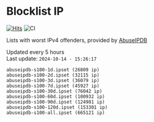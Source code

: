 # Blocklist IP

[![Hits](https://hits.seeyoufarm.com/api/count/incr/badge.svg?url=https%3A%2F%2Fgithub.com%2Fborestad%2Fblocklist-ip%2F&count_bg=%2379C83D&title_bg=%23555555&icon=&icon_color=%23E7E7E7&title=hits&edge_flat=false)](https://hits.seeyoufarm.com)  ![CI](https://img.shields.io/github/workflow/status/borestad/blocklist-ip/CI?style=flat-square)

Lists with worst IPv4 offenders, provided by [AbuseIPDB](https://www.abuseipdb.com/)

<!-- FOOTER-PLACEHOLDER -->
Updated every 5 hours<br>
Last update: `2024-10-14 - 15:26:17`
```
abuseipdb-s100-1d.ipset (26809 ip)
abuseipdb-s100-2d.ipset (32115 ip)
abuseipdb-s100-3d.ipset (36079 ip)
abuseipdb-s100-7d.ipset (45927 ip)
abuseipdb-s100-30d.ipset (76042 ip)
abuseipdb-s100-60d.ipset (100932 ip)
abuseipdb-s100-90d.ipset (124981 ip)
abuseipdb-s100-120d.ipset (153301 ip)
abuseipdb-s100-all.ipset (665121 ip)
```
